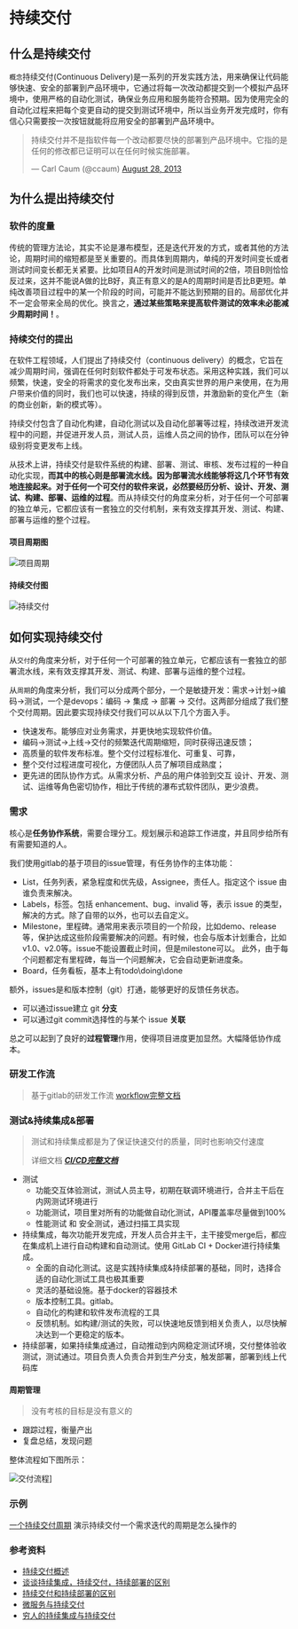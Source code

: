 # 持续交付

## 什么是持续交付

`概念`持续交付\(Continuous Delivery\)是一系列的开发实践方法，用来确保让代码能够快速、安全的部署到产品环境中，它通过将每一次改动都提交到一个模拟产品环境中，使用严格的自动化测试，确保业务应用和服务能符合预期。因为使用完全的自动化过程来把每个变更自动的提交到测试环境中，所以当业务开发完成时，你有信心只需要按一次按钮就能将应用安全的部署到产品环境中。

> 持续交付并不是指软件每一个改动都要尽快的部署到产品环境中。它指的是任何的修改都已证明可以在任何时候实施部署。
>
> — Carl Caum \(@ccaum\) [August 28, 2013](https://twitter.com/ccaum/statuses/372620989257232384)

## 为什么提出持续交付

### 软件的度量

传统的管理方法论，其实不论是瀑布模型，还是迭代开发的方式，或者其他的方法论，周期时间的缩短都是至关重要的。而具体到周期内，单纯的开发时间变长或者测试时间变长都无关紧要。比如项目A的开发时间是测试时间的2倍，项目B则恰恰反过来，这并不能说A做的比B好，真正有意义的是A的周期时间是否比B更短。单纯改善项目过程中的某一个阶段的时间，可能并不能达到预期的目的。局部优化并不一定会带来全局的优化。换言之，**通过某些策略来提高软件测试的效率未必能减少周期时间！**。

### 持续交付的提出

在软件工程领域，人们提出了持续交付（continuous delivery）的概念，它旨在减少周期时间，强调在任何时刻软件都处于可发布状态。采用这种实践，我们可以频繁，快速，安全的将需求的变化发布出来，交由真实世界的用户来使用，在为用户带来价值的同时，我们也可以快速，持续的得到反馈，并激励新的变化产生（新的商业创新，新的模式等）。

持续交付包含了自动化构建，自动化测试以及自动化部署等过程，持续改进开发流程中的问题，并促进开发人员，测试人员，运维人员之间的协作，团队可以在分钟级别将变更发布上线。

从技术上讲，持续交付是软件系统的构建、部署、测试、审核、发布过程的一种自动化实现，**而其中的核心则是部署流水线。因为部署流水线能够将这几个环节有效地连接起来。对于任何一个可交付的软件来说，必然要经历分析、设计、开发、测试、构建、部署、运维的过程**。而从持续交付的角度来分析，对于任何一个可部署的独立单元，它都应该有一套独立的交付机制，来有效支撑其开发、测试、构建、部署与运维的整个过程。

#### 项目周期图

![项目周期](/images/项目周期.png)

#### 持续交付图

![持续交付](/images/cxjf.png)

## 如何实现持续交付

从`交付`的角度来分析，对于任何一个可部署的独立单元，它都应该有一套独立的部署流水线，来有效支撑其开发、测试、构建、部署与运维的整个过程。

从`周期`的角度来分析，我们可以分成两个部分，一个是敏捷开发：需求->计划->编码->测试，一个是devops：编码 -> 集成 -> 部署 -> 交付。这两部分组成了我们整个交付周期。因此要实现持续交付我们可以从以下几个方面入手。

- 快速发布。能够应对业务需求，并更快地实现软件价值。
- 编码->测试->上线->交付的频繁迭代周期缩短，同时获得迅速反馈；
- 高质量的软件发布标准。整个交付过程标准化、可重复、可靠，
- 整个交付过程进度可视化，方便团队人员了解项目成熟度；
- 更先进的团队协作方式。从需求分析、产品的用户体验到交互 设计、开发、测试、运维等角色密切协作，相比于传统的瀑布式软件团队，更少浪费。

### 需求

核心是**任务协作系统**，需要合理分工。规划展示和追踪工作进度，并且同步给所有有需要知道的人。

我们使用gitlab的基于项目的issue管理，有任务协作的主体功能：

- List，任务列表，紧急程度和优先级，Assignee，责任人。指定这个 issue 由谁负责来解决。
- Labels，标签。包括 enhancement、bug、invalid 等，表示 issue 的类型，解决的方式。除了自带的以外，也可以去自定义。
- Milestone，里程碑。通常用来表示项目的一个阶段，比如demo、release等，保护达成这些阶段需要解决的问题。有时候，也会与版本计划重合，比如v1.0、v2.0等。issue不能设置截止时间，但是milestone可以。 此外，由于每个问题都定有里程碑，每当一个问题解决，它会自动更新进度条。
- Board，任务看板，基本上有todo\doing\done

额外，issues是和版本控制（git）打通，能够更好的反馈任务状态。

- 可以通过issue建立 git **分支**
- 可以通过git commit选择性的与某个 issue **关联**

总之可以起到了良好的**过程管理**作用，使得项目进度更加显然。大幅降低协作成本。

### 研发工作流

> 基于gitlab的研发工作流 [workflow完整文档](/cd/workflow.md)

### 测试&持续集成&部署

> 测试和持续集成都是为了保证快速交付的质量，同时也影响交付速度
>
> 详细文档 [_**CI/CD完整文档**_](/cd/cicd.md)

- 测试
  - 功能交互体验测试，测试人员主导，初期在联调环境进行，合并主干后在内网测试环境进行
  - 功能测试，项目里对所有的功能做自动化测试，API覆盖率尽量做到100%
  - 性能测试 和 安全测试，通过扫描工具实现
- 持续集成，每次功能开发完成，开发人员合并主干，主干接受merge后，都应在集成机上进行自动构建和自动测试。使用 GitLab CI + Docker进行持续集成。
  - 全面的自动化测试。这是实践持续集成&持续部署的基础，同时，选择合适的自动化测试工具也极其重要
  - 灵活的基础设施。基于docker的容器技术
  - 版本控制工具。gitlab。
  - 自动化的构建和软件发布流程的工具
  - 反馈机制。如构建/测试的失败，可以快速地反馈到相关负责人，以尽快解决达到一个更稳定的版本。
- 持续部署，如果持续集成通过，自动推动到内网稳定测试环境，交付整体验收测试，测试通过。项目负责人负责合并到生产分支，触发部署，部署到线上代码库

#### 周期管理

> 没有考核的目标是没有意义的

- 跟踪过程，衡量产出
- 复盘总结，发现问题

整体流程如下图所示：

![交付流程](/images/交付流程.png)\]

### 示例

[一个持续交付周期](/cd/example.md)  演示持续交付一个需求迭代的周期是怎么操作的

### 参考资料

- [持续交付概述](http://exceedhl.thoughtworkers.org/cd/cd.html)
- [谈谈持续集成，持续交付，持续部署的区别](http://www.jianshu.com/p/2c6ebe34744a)
- [持续交付和持续部署的区别](http://www.oschina.net/news/45444/continuous-delivery-vs-continuous-deployment-whats-diff)
- [微服务与持续交付](http://www.open-open.com/lib/view/open1451440541448.html#articleHeader0)
- [穷人的持续集成与持续交付](http://blog.jobbole.com/97109/)